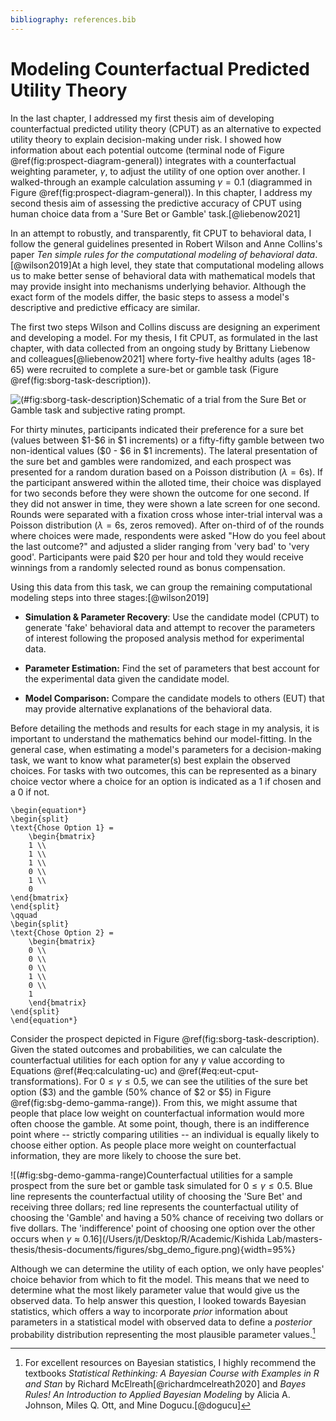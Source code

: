 ```yaml
---
bibliography: references.bib
---
```


# Modeling Counterfactual Predicted Utility Theory

In the last chapter, I addressed my first thesis aim of developing counterfactual predicted utility theory (CPUT) as an alternative to expected utility theory to explain decision-making under risk. I showed how information about each potential outcome (terminal node of Figure \@ref(fig:prospect-diagram-general)) integrates with a counterfactual weighting parameter, $\gamma$, to adjust the utility of one option over another. I walked-through an example calculation assuming $\gamma = 0.1$ (diagrammed in Figure \@ref(fig:prospect-diagram-general)). In this chapter, I address my second thesis aim of assessing the predictive accuracy of CPUT using human choice data from a 'Sure Bet or Gamble' task.[@liebenow2021]

In an attempt to robustly, and transparently, fit CPUT to behavioral data, I follow the general guidelines presented in Robert Wilson and Anne Collins's paper *Ten simple rules for the computational modeling of behavioral data*.[@wilson2019]At a high level, they state that computational modeling allows us to make better sense of behavioral data with mathematical models that may provide insight into mechanisms underlying behavior. Although the exact form of the models differ, the basic steps to assess a model's descriptive and predictive efficacy are similar.

The first two steps Wilson and Collins discuss are designing an experiment and developing a model. For my thesis, I fit CPUT, as formulated in the last chapter, with data collected from an ongoing study by Brittany Liebenow and colleagues[@liebenow2021] where forty-five healthy adults (ages 18-65) were recruited to complete a sure-bet or gamble task (Figure \@ref(fig:sborg-task-description)).

![(\#fig:sborg-task-description)Schematic of a trial from the Sure Bet or Gamble task and subjective rating prompt.](04_modeling_files/figure-docx/sborg-task-description-1.png)

For thirty minutes, participants indicated their preference for a sure bet (values between \$1-\$6 in \$1 increments) or a fifty-fifty gamble between two non-identical values (\$0 - \$6 in \$1 increments). The lateral presentation of the sure bet and gambles were randomized, and each prospect was presented for a random duration based on a Poisson distribution $(\lambda = 6\text{s})$. If the participant answered within the alloted time, their choice was displayed for two seconds before they were shown the outcome for one second. If they did not answer in time, they were shown a late screen for one second. Rounds were separated with a fixation cross whose inter-trial interval was a Poisson distribution $(\lambda = 6\text{s}$, zeros removed$)$. After on-third of of the rounds where choices were made, respondents were asked "How do you feel about the last outcome?" and adjusted a slider ranging from 'very bad' to 'very good'. Participants were paid \$20 per hour and told they would receive winnings from a randomly selected round as bonus compensation.

Using this data from this task, we can group the remaining computational modeling steps into three stages:[@wilson2019]

-   **Simulation & Parameter Recovery**: Use the candidate model (CPUT) to generate 'fake' behavioral data and attempt to recover the parameters of interest following the proposed analysis method for experimental data.

-   **Parameter Estimation:** Find the set of parameters that best account for the experimental data given the candidate model.

-   **Model Comparison:** Compare the candidate models to others (EUT) that may provide alternative explanations of the behavioral data.

Before detailing the methods and results for each stage in my analysis, it is important to understand the mathematics behind our model-fitting. In the general case, when estimating a model's parameters for a decision-making task, we want to know what parameter(s) best explain the observed choices. For tasks with two outcomes, this can be represented as a binary choice vector where a choice for an option is indicated as a 1 if chosen and a 0 if not.

```{=tex}
\begin{equation*}
\begin{split}
\text{Chose Option 1} =
    \begin{bmatrix}
    1 \\
    1 \\
    1 \\
    0 \\
    1 \\
    0
\end{bmatrix}
\end{split}
\qquad
\begin{split}
\text{Chose Option 2} =
    \begin{bmatrix}
    0 \\
    0 \\
    0 \\
    1 \\
    0 \\
    1
    \end{bmatrix} 
\end{split}
\end{equation*}
```
Consider the prospect depicted in Figure \@ref(fig:sborg-task-description). Given the stated outcomes and probabilities, we can calculate the counterfactual utilities for each option for any $\gamma$ value according to Equations \@ref(#eq:calculating-uc) and \@ref(#eq:eut-cput-transformations). For $0 \leq \gamma \leq 0.5$, we can see the utilities of the sure bet option (\$3) and the gamble (50% chance of \$2 or \$5) in Figure \@ref(fig:sbg-demo-gamma-range)). From this, we might assume that people that place low weight on counterfactual information would more often choose the gamble. At some point, though, there is an indifference point where -- strictly comparing utilities -- an individual is equally likely to choose either option. As people place more weight on counterfactual information, they are more likely to choose the sure bet.

![(\#fig:sbg-demo-gamma-range)Counterfactual utilities for a sample prospect from the sure bet or gamble task simulated for $0 \leq \gamma \leq 0.5$. Blue line represents the counterfactual utility of choosing the 'Sure Bet' and receiving three dollars; red line represents the counterfactual utility of choosing the 'Gamble' and having a 50% chance of receiving two dollars or five dollars. The 'indifference' point of choosing one option over the other occurs when $\gamma \approx 0.16$](/Users/jt/Desktop/R/Academic/Kishida Lab/masters-thesis/thesis-documents/figures/sbg_demo_figure.png){width=95%}

Although we can determine the utility of each option, we only have peoples' choice behavior from which to fit the model. This means that we need to determine what the most likely parameter value that would give us the observed data. To help answer this question, I looked towards Bayesian statistics, which offers a way to incorporate *prior* information about parameters in a statistical model with observed data to define a *posterior* probability distribution representing the most plausible parameter values.[^1]

[^1]: For excellent resources on Bayesian statistics, I highly recommend the textbooks *Statistical Rethinking: A Bayesian Course with Examples in R and Stan* by Richard McElreath\[@richardmcelreath2020\] and *Bayes Rules! An Introduction to Applied Bayesian Modeling* by Alicia A. Johnson, Miles Q. Ott, and Mine Dogucu.[@dogucu]
